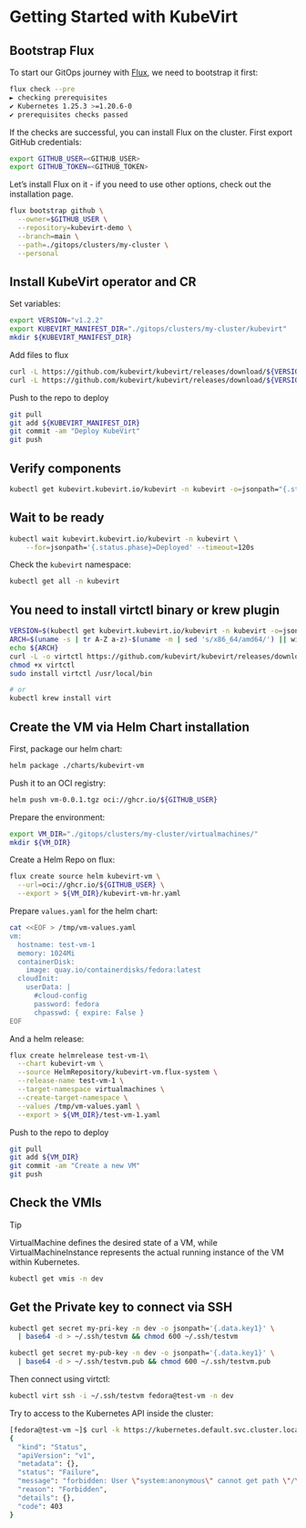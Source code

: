 # Getting Started with KubeVirt

## Bootstrap Flux

To start our GitOps journey with [Flux](https://fluxcd.io/), we need to bootstrap it first:

```bash
flux check --pre
► checking prerequisites
✔ Kubernetes 1.25.3 >=1.20.6-0
✔ prerequisites checks passed
```

If the checks are successful, you can install Flux on the cluster. First export GitHub credentials:

```bash
export GITHUB_USER=<GITHUB_USER>
export GITHUB_TOKEN=<GITHUB_TOKEN>
```

Let’s install Flux on it - if you need to use other options, check out the installation page.

```bash
flux bootstrap github \
  --owner=$GITHUB_USER \
  --repository=kubevirt-demo \
  --branch=main \
  --path=./gitops/clusters/my-cluster \
  --personal
```

## Install KubeVirt operator and CR

Set variables:

```bash
export VERSION="v1.2.2"
export KUBEVIRT_MANIFEST_DIR="./gitops/clusters/my-cluster/kubevirt"
mkdir ${KUBEVIRT_MANIFEST_DIR}
```

Add files to flux

```bash
curl -L https://github.com/kubevirt/kubevirt/releases/download/${VERSION}/kubevirt-operator.yaml -o ${KUBEVIRT_MANIFEST_DIR}/kubevirt-operator.yaml
curl -L https://github.com/kubevirt/kubevirt/releases/download/${VERSION}/kubevirt-cr.yaml -o ${KUBEVIRT_MANIFEST_DIR}/kubevirt-cr.yaml
```

Push to the repo to deploy

```bash
git pull
git add ${KUBEVIRT_MANIFEST_DIR}
git commit -am "Deploy KubeVirt"
git push
```

## Verify components

```bash
kubectl get kubevirt.kubevirt.io/kubevirt -n kubevirt -o=jsonpath="{.status.phase}"
```

## Wait to be ready

```bash
kubectl wait kubevirt.kubevirt.io/kubevirt -n kubevirt \
    --for=jsonpath='{.status.phase}=Deployed' --timeout=120s
```

Check the `kubevirt` namespace:

```bash
kubectl get all -n kubevirt
```

## You need to install virtctl binary or krew plugin

```bash
VERSION=$(kubectl get kubevirt.kubevirt.io/kubevirt -n kubevirt -o=jsonpath="{.status.observedKubeVirtVersion}")
ARCH=$(uname -s | tr A-Z a-z)-$(uname -m | sed 's/x86_64/amd64/') || windows-amd64.exe
echo ${ARCH}
curl -L -o virtctl https://github.com/kubevirt/kubevirt/releases/download/${VERSION}/virtctl-${VERSION}-${ARCH}
chmod +x virtctl
sudo install virtctl /usr/local/bin

# or
kubectl krew install virt
```

## Create the VM via Helm Chart installation

First, package our helm chart:

```bash
helm package ./charts/kubevirt-vm
```

Push it to an OCI registry:

```bash
helm push vm-0.0.1.tgz oci://ghcr.io/${GITHUB_USER}
```

Prepare the environment:

```bash
export VM_DIR="./gitops/clusters/my-cluster/virtualmachines/"
mkdir ${VM_DIR}
```

Create a Helm Repo on flux:

```bash
flux create source helm kubevirt-vm \
  --url=oci://ghcr.io/${GITHUB_USER} \
  --export > ${VM_DIR}/kubevirt-vm-hr.yaml
```

Prepare `values.yaml` for the helm chart:

```bash
cat <<EOF > /tmp/vm-values.yaml
vm:
  hostname: test-vm-1
  memory: 1024Mi
  containerDisk:
    image: quay.io/containerdisks/fedora:latest
  cloudInit:
    userData: |
      #cloud-config
      password: fedora
      chpasswd: { expire: False }
EOF
```

And a helm release:

```bash
flux create helmrelease test-vm-1\
  --chart kubevirt-vm \
  --source HelmRepository/kubevirt-vm.flux-system \
  --release-name test-vm-1 \
  --target-namespace virtualmachines \
  --create-target-namespace \
  --values /tmp/vm-values.yaml \
  --export > ${VM_DIR}/test-vm-1.yaml
```

Push to the repo to deploy

```bash
git pull
git add ${VM_DIR}
git commit -am "Create a new VM"
git push
```

## Check the VMIs

>[!TIP]
>VirtualMachine defines the desired state of a VM, while VirtualMachineInstance represents the actual running instance of the VM within Kubernetes.

```bash
kubectl get vmis -n dev
```

## Get the Private key to connect via SSH

```bash
kubectl get secret my-pri-key -n dev -o jsonpath='{.data.key1}' \
  | base64 -d > ~/.ssh/testvm && chmod 600 ~/.ssh/testvm

kubectl get secret my-pub-key -n dev -o jsonpath='{.data.key1}' \
  | base64 -d > ~/.ssh/testvm.pub && chmod 600 ~/.ssh/testvm.pub
```

Then connect using virtctl:

```bash
kubectl virt ssh -i ~/.ssh/testvm fedora@test-vm -n dev
```

Try to access to the Kubernetes API inside the cluster:

```bash
[fedora@test-vm ~]$ curl -k https://kubernetes.default.svc.cluster.local
{
  "kind": "Status",
  "apiVersion": "v1",
  "metadata": {},
  "status": "Failure",
  "message": "forbidden: User \"system:anonymous\" cannot get path \"/\"",
  "reason": "Forbidden",
  "details": {},
  "code": 403
}
```
